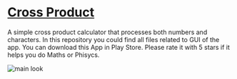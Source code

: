 # [Cross Product](https://play.google.com/store/apps/details?id=com.s3n1ch.crossproduct)
A simple cross product calculator that processes both numbers and characters.
In this repository you could find all files related to GUI of the app.
You can download this App in Play Store. Please rate it with 5 stars
if it helps you do Maths or Phisycs.

![main look](https://github.com/S3N1CH/Cross-Product-Kotlin/blob/master/screenshots/screenshot_1.png)
